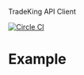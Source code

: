 TradeKing API Client

[![Circle CI](https://circleci.com/gh/krillr/tradeking.js.png?style=badge)](https://circleci.com/gh/krillr/tradeking.js)

Example
======
```CoffeeScript
```
